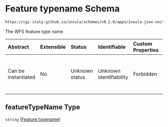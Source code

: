 # Feature typename Schema

```txt
https://cgi-italy.github.io/insula/schemas/v0.2.0/apps/insula-json-vector-dataset.schema.json#/allOf/1/properties/featureTypeName
```

The WFS feature type name

| Abstract            | Extensible | Status         | Identifiable            | Custom Properties | Additional Properties | Access Restrictions | Defined In                                                                                                             |
| :------------------ | :--------- | :------------- | :---------------------- | :---------------- | :-------------------- | :------------------ | :--------------------------------------------------------------------------------------------------------------------- |
| Can be instantiated | No         | Unknown status | Unknown identifiability | Forbidden         | Allowed               | none                | [insula-json-vector-dataset.schema.json\*](schemas/apps/insula-json-vector-dataset.schema.json"open original schema") |

## featureTypeName Type

`string` ([Feature typename](insula-json-vector-dataset-allof-vector-layer-configuration-properties-feature-typename.md))
